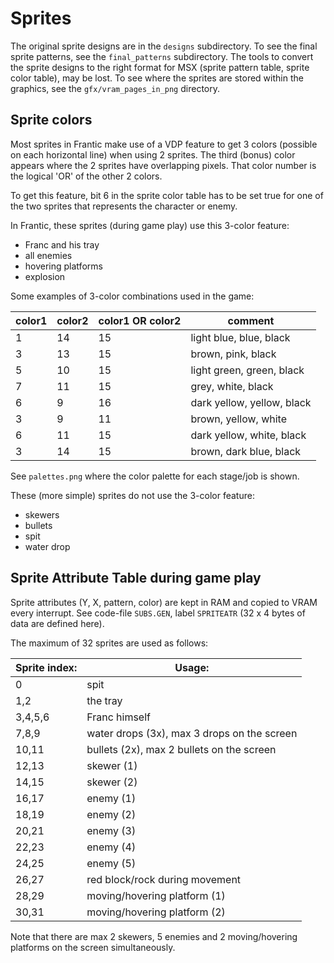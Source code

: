 # Sprites

The original sprite designs are in the `designs` subdirectory.
To see the final sprite patterns, see the `final_patterns` subdirectory.
The tools to convert the sprite designs to the right format for MSX (sprite pattern table, sprite color table), may be lost.
To see where the sprites are stored within the graphics, see the `gfx/vram_pages_in_png` directory.


## Sprite colors

Most sprites in Frantic make use of a VDP feature to get 3 colors 
(possible on each horizontal line) when using 2 sprites. The third (bonus) color appears where the 2 sprites have overlapping pixels. That color number is the logical 'OR' of the other 2 colors.

To get this feature, bit 6 in the sprite color table has to be set true
for one of the two sprites that represents the character or enemy.

In Frantic, these sprites (during game play) use this 3-color feature:
- Franc and his tray
- all enemies
- hovering platforms
- explosion

Some examples of 3-color combinations used in the game:

color1 | color2 | color1 OR color2 | comment
-------- | ---- | ------- | -------
1 | 14 | 15 | light blue, blue, black
3 | 13 | 15 | brown, pink, black
5 | 10 | 15 | light green, green, black
7 | 11 | 15 | grey, white, black
6 | 9 | 16 | dark yellow, yellow, black
3 | 9 | 11 | brown, yellow, white
6 | 11 | 15 | dark yellow, white, black
3 | 14 | 15 | brown, dark blue, black

See `palettes.png` where the color palette for each stage/job is shown.

These (more simple) sprites do not use the 3-color feature:
- skewers
- bullets
- spit
- water drop

## Sprite Attribute Table during game play

Sprite attributes (Y, X, pattern, color) are kept in RAM and copied to VRAM every interrupt.
See code-file `SUBS.GEN`, label `SPRITEATR` (32 x 4 bytes of data are defined here). 

The maximum of 32 sprites are used as follows:

Sprite index: | Usage:
-------- | ----
0 | spit
1,2 | the tray
3,4,5,6 | Franc himself 
7,8,9 | water drops (3x), max 3 drops on the screen
10,11 | bullets (2x), max 2 bullets on the screen
12,13 | skewer (1)
14,15 | skewer (2)
16,17 | enemy (1)
18,19 | enemy (2)
20,21 | enemy (3)
22,23 | enemy (4)
24,25 | enemy (5)
26,27 | red block/rock during movement
28,29 | moving/hovering platform (1)
30,31 | moving/hovering platform (2)

Note that there are max 2 skewers, 5 enemies and 2 moving/hovering platforms on the screen simultaneously.

